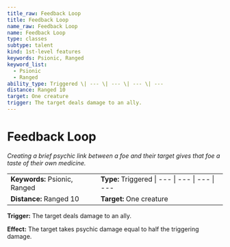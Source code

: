 ```yaml
---
title_raw: Feedback Loop
title: Feedback Loop
name_raw: Feedback Loop
name: Feedback Loop
type: classes
subtype: talent
kind: 1st-level features
keywords: Psionic, Ranged
keyword_list:
  - Psionic
  - Ranged
ability_type: Triggered \| --- \| --- \| --- \| ---
distance: Ranged 10
target: One creature
trigger: The target deals damage to an ally.
---
```


# Feedback Loop

*Creating a brief psychic link between a foe and their target gives that foe a taste of their own medicine.*

|                               |                                                 |
| :---------------------------- | :---------------------------------------------- |
| **Keywords:** Psionic, Ranged | **Type:** Triggered \| --- \| --- \| --- \| --- |
| **Distance:** Ranged 10       | **Target:** One creature                        |

**Trigger:** The target deals damage to an ally.

**Effect:** The target takes psychic damage equal to half the triggering damage.
